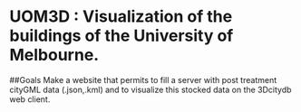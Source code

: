# UOM3D : Visualization of the buildings of the University of Melbourne.
##Goals
Make a website that permits to fill a server with post treatment cityGML data (.json,.kml) and to visualize this stocked data on the 3Dcitydb web client.
